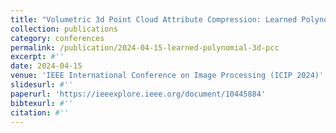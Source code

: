 ```yaml
---
title: "Volumetric 3d Point Cloud Attribute Compression: Learned Polynomial Bilateral Filter for Prediction"
collection: publications
category: conferences
permalink: /publication/2024-04-15-learned-polynomial-3d-pcc
excerpt: #''
date: 2024-04-15
venue: 'IEEE International Conference on Image Processing (ICIP 2024)'
slidesurl: #''
paperurl: 'https://ieeexplore.ieee.org/document/10445884'
bibtexurl: #''
citation: #''
---
```


